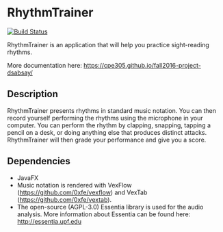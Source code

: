 # RhythmTrainer

[![Build Status](https://travis-ci.org/cpe305/fall2016-project-dsabsay.svg?branch=master)](https://travis-ci.org/cpe305/fall2016-project-dsabsay)

RhythmTrainer is an application that will help you practice sight-reading rhythms.

More documentation here: https://cpe305.github.io/fall2016-project-dsabsay/

## Description
RhythmTrainer presents rhythms in standard music notation. You can then record yourself performing the rhythms using the microphone in your computer. You can perform the rhythm by clapping, snapping, tapping a pencil on a desk, or doing anything else that produces distinct attacks. RhythmTrainer will then grade your performance and give you a score.

## Dependencies
* JavaFX
* Music notation is rendered with VexFlow (https://github.com/0xfe/vexflow) and VexTab (https://github.com/0xfe/vextab).
* The open-source (AGPL-3.0) Essentia library is used for the audio analysis. More information about Essentia can be found here: http://essentia.upf.edu
